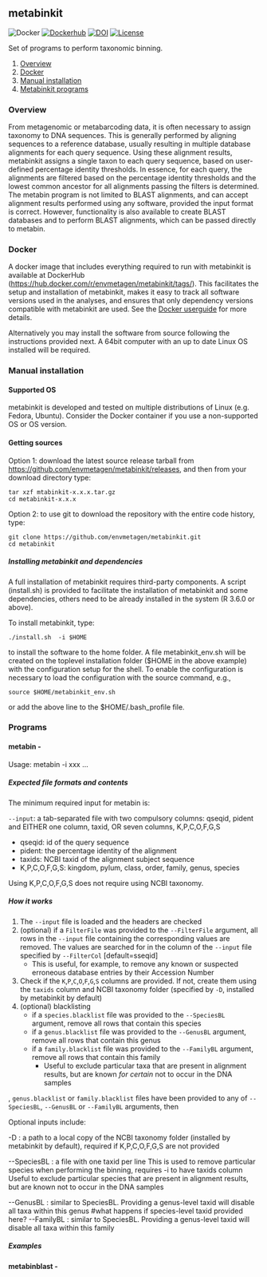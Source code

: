 #
## metabinkit
![Docker](https://github.com/envmetagen/metabinkit/workflows/Docker/badge.svg?branch=master) [![Dockerhub](https://img.shields.io/docker/automated/jrottenberg/ffmpeg.svg)](https://hub.docker.com/r/envmetagen/metabinkit/tags/) [![DOI](https://zenodo.org/badge/265322807.svg)](https://zenodo.org/badge/latestdoi/265322807) [![License](http://img.shields.io/badge/license-GPL%203-brightgreen.svg?style=flat)](http://www.gnu.org/licenses/gpl-3.0.html) 

Set of programs to perform taxonomic binning.

1. [Overview](#Overview)
2. [Docker](#Docker)
2. [Manual installation](#Manual-installation)
3. [Metabinkit programs](#Programs)


### Overview
From metagenomic or metabarcoding data, it is often necessary to assign taxonomy to DNA sequences. This is generally performed by aligning sequences to a reference database, usually resulting in multiple database alignments for each query sequence. Using these alignment results, metabinkit assigns a single taxon to each query sequence, based on user-defined percentage identity thresholds. In essence, for each query, the alignments are filtered based on the percentage identity thresholds and the lowest common ancestor for all alignments passing the filters is determined. The metabin program is not limited to BLAST alignments, and can accept alignment results performed using any software, provided the input format is correct. However, functionality is also available to create BLAST databases and to perform BLAST alignments, which can be passed directly to metabin.  

### Docker

A docker image that includes everything required to run with metabinkit is available at DockerHub (https://hub.docker.com/r/envmetagen/metabinkit/tags/). This facilitates the setup and installation of metabinkit, makes it easy to track all software versions used in the analyses, and ensures that only dependency versions compatible with metabinkit are used. See the [Docker userguide](https://docs.docker.com/) for more details.

Alternatively you may install the software from source following the instructions provided next. A  64bit computer with an up to date Linux OS installed will be required.



### Manual installation

#### Supported OS

metabinkit is developed and tested on multiple distributions of Linux (e.g. Fedora, Ubuntu). Consider the Docker container if you use a non-supported OS or OS version.


#### Getting sources

Option 1: download the latest source release tarball from https://github.com/envmetagen/metabinkit/releases, and then from your download directory type:

    tar xzf mtabinkit-x.x.x.tar.gz
    cd metabinkit-x.x.x

Option 2: to use git to download the repository  with the entire code history, type:

    git clone https://github.com/envmetagen/metabinkit.git
    cd metabinkit


##### Installing metabinkit and dependencies

A full installation of metabinkit requires third-party components. A script (install.sh) is provided to facilitate the installation of metabinkit and some dependencies, others need to be already installed in the system (R 3.6.0 or above). 

To install metabinkit, type:

    ./install.sh  -i $HOME

to install the software to the home folder. A file metabinkit_env.sh will be created on the toplevel installation folder ($HOME in the above example) with the configuration setup for the shell. To enable the configuration is necessary to load the configuration with the source command, e.g., 

    source $HOME/metabinkit_env.sh

or add the above line to the $HOME/.bash_profile file.

### Programs

#### metabin -

Usage: metabin -i xxx ...

##### Expected file formats and contents

The minimum required input for metabin is:

`--input`: a tab-separated file with two compulsory columns: qseqid, pident and EITHER one column, taxid, OR seven columns, K,P,C,O,F,G,S
 - qseqid: id of the query sequence
 - pident: the percentage identity of the alignment
 - taxids: NCBI taxid of the alignment subject sequence        
 - K,P,C,O,F,G,S: kingdom, pylum, class, order, family, genus, species        

Using K,P,C,O,F,G,S does not require using NCBI taxonomy.


##### How it works

1. The `--input` file is loaded and the headers are checked
2. (optional) if a `FilterFile` was provided to the `--FilterFile` argument, all rows in the `--input` file containing the corresponding values are removed. The values are searched for in the column of the `--input` file specified by `--FilterCol` [default=sseqid]
   - This is useful, for example, to remove any known or suspected erroneous database entries by their Accession Number
3. Check if the `K`,`P`,`C`,`O`,`F`,`G`,`S` columns are provided. If not, create them using the `taxids` column and NCBI taxonomy folder (specified by `-D`, installed by metabinkit by default)
4. (optional) blacklisting
   - if a `species.blacklist` file was provided to the `--SpeciesBL` argument, remove all rows that contain this species
   - if a `genus.blacklist` file was provided to the `--GenusBL` argument, remove all rows that contain this genus
   - if a `family.blacklist` file was provided to the `--FamilyBL` argument, remove all rows that contain this family
     - Useful to exclude particular taxa that are present in alignment results, but are known *for certain* not to occur in the DNA samples


, `genus.blacklist` or `family.blacklist` files have been provided to any of `--SpeciesBL`, `--GenusBL` or `--FamilyBL` arguments, then 


Optional inputs include:

     
-D : a path to a local copy of the NCBI taxonomy folder (installed by metabinkit by default), required if K,P,C,O,F,G,S  are not provided

--SpeciesBL : a file with one taxid per line 
                This is used to remove particular species when performing the binning, requires -i to have taxids column
                Useful to exclude particular species that are present in alignment results, but are known not to occur in the DNA samples
             
  --GenusBL : similar to SpeciesBL. Providing a genus-level taxid will disable all taxa within this genus
                #what happens if species-level taxid provided here?
  --FamilyBL : similar to SpeciesBL. Providing a genus-level taxid will disable all taxa within this family
                
                


##### Examples

#### metabinblast -

